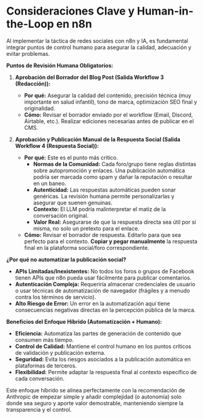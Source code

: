 # Consideraciones Clave y Human-in-the-Loop en n8n

Al implementar la táctica de redes sociales con n8n y IA, es fundamental integrar puntos de control humano para asegurar la calidad, adecuación y evitar problemas.

**Puntos de Revisión Humana Obligatorios:**

1.  **Aprobación del Borrador del Blog Post (Salida Workflow 3 (Redacción)):**
    *   **Por qué:** Asegurar la calidad del contenido, precisión técnica (muy importante en salud infantil), tono de marca, optimización SEO final y originalidad.
    *   **Cómo:** Revisar el borrador enviado por el workflow (Email, Discord, Airtable, etc.). Realizar ediciones necesarias antes de publicar en el CMS.

2.  **Aprobación y Publicación Manual de la Respuesta Social (Salida Workflow 4 (Respuesta Social)):**
    *   **Por qué:** Este es el punto más crítico.
        *   **Normas de la Comunidad:** Cada foro/grupo tiene reglas distintas sobre autopromoción y enlaces. Una publicación automática podría ser marcada como spam y dañar la reputación o resultar en un baneo.
        *   **Autenticidad:** Las respuestas automáticas pueden sonar genéricas. La revisión humana permite personalizarlas y asegurar que suenen genuinas.
        *   **Contexto:** El LLM podría malinterpretar el matiz de la conversación original.
        *   **Valor Real:** Asegurarse de que la respuesta directa sea útil por sí misma, no solo un pretexto para el enlace.
    *   **Cómo:** Revisar el borrador de respuesta. Editarlo para que sea perfecto para el contexto. **Copiar y pegar manualmente** la respuesta final en la plataforma social/foro correspondiente.

**¿Por qué no automatizar la publicación social?**

*   **APIs Limitadas/Inexistentes:** No todos los foros o grupos de Facebook tienen APIs que n8n pueda usar fácilmente para publicar comentarios.
*   **Autenticación Compleja:** Requeriría almacenar credenciales de usuario o usar técnicas de automatización de navegador (frágiles y a menudo contra los términos de servicio).
*   **Alto Riesgo de Error:** Un error en la automatización aquí tiene consecuencias negativas directas en la percepción pública de la marca.

**Beneficios del Enfoque Híbrido (Automatización + Humano):**

*   **Eficiencia:** Automatiza las partes de generación de contenido que consumen más tiempo.
*   **Control de Calidad:** Mantiene el control humano en los puntos críticos de validación y publicación externa.
*   **Seguridad:** Evita los riesgos asociados a la publicación automática en plataformas de terceros.
*   **Flexibilidad:** Permite adaptar la respuesta final al contexto específico de cada conversación.

Este enfoque híbrido se alinea perfectamente con la recomendación de Anthropic de empezar simple y añadir complejidad (o autonomía) solo donde sea seguro y aporte valor demostrable, manteniendo siempre la transparencia y el control. 